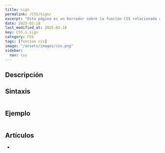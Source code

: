 ```yaml
---
title: sign
permalink: /CSS/sign/
excerpt: "Esta página es un borrador sobre la función CSS relacionada con el signo."
date: 2025-02-18
last_modified_at: 2025-02-18
key: CSS.s.sign
category: CSS
tags: [funcion css]
image: "/assets/images/css.png"
sidebar:
  nav: css
---
```


## Descripción


## Sintaxis


```css

```


## Ejemplo


```css

```


## Artículos

- 
